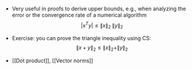 - Very useful in proofs to derive upper bounds, e.g., when analyzing the error or the convergence rate of a numerical algorithm
$$
| x^T y | \le \|x\|_2 \; \|y\|_2
$$
- Exercise: you can prove the triangle inequality using CS:
$$
\| x+y \|_2 \le \|x\|_2 + \|y\|_2
$$

- [[Dot product]], [[Vector norms]]